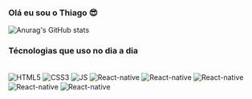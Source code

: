 ### Olá eu sou o Thiago  😎

![Anurag's GitHub stats](https://github-readme-stats.vercel.app/api?username=devSLT&show_icons=true&theme=radical)

### Técnologias que uso no dia a dia

<div style="display: inline-block;"><br/>
  <img align = "center" alt="HTML5" src="https://img.shields.io/badge/HTML5-E34F26?style=for-the-badge&logo=html5&logoColor=white"/>
  <img align = "center" alt="CSS3" src="https://img.shields.io/badge/CSS3-1572B6?style=for-the-badge&logo=css3&logoColor=white"/>
  <img align = "center" alt="JS" src="https://img.shields.io/badge/JavaScript-323330?style=for-the-badge&logo=javascript&logoColor=F7DF1E"/>
  <img align = "center" alt="React-native" src="https://img.shields.io/badge/JavaScript-323330?style=for-the-badge&logo=javascript&logoColor=F7DF1E)https://img.shields.io/badge/JavaScript-323330?style=for-the-badge&logo=javascript&logoColor=F7DF1E](https://img.shields.io/badge/React_Native-20232A?style=for-the-badge&logo=react&logoColor=61DAFB)https://img.shields.io/badge/React_Native-20232A?style=for-the-badge&logo=react&logoColor=61DAFB"/>
  <img align = "center" alt="React-native" src="https://img.shields.io/badge/React_Native-20232A?style=for-the-badge&logo=react&logoColor=61DAFB"/>
  <img align = "center" alt="React-native" src="https://img.shields.io/badge/MongoDB-4EA94B?style=for-the-badge&logo=mongodb&logoColor=white"/>
  <img align = "center" alt="React-native" src="https://img.shields.io/badge/Node.js-43853D?style=for-the-badge&logo=node.js&logoColor=white"/>
  <img align = "center" alt="React-native" src="https://img.shields.io/badge/Express.js-404D59?style=for-the-badge"/>
</div>
